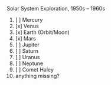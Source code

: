 Solar System Exploration, 1950s – 1960s
1.  [ ] Mercury
2.  [x] Venus
3.  [x] Earth (Orbit/Moon)
4.  [x] Mars
5.  [ ] Jupiter
6.  [ ] Saturn
7.  [ ] Uranus
8.  [ ] Neptune
9.  [ ] Comet Haley
10. anything missing?